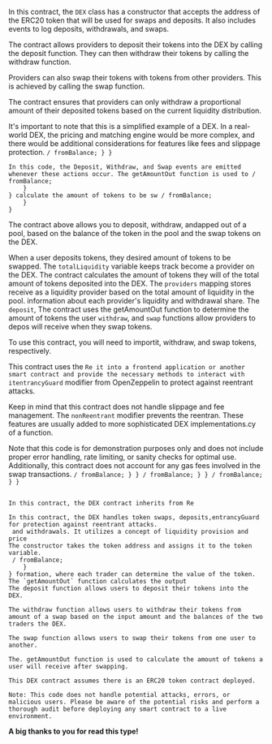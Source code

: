 In this contract, the `DEX` class has a constructor that accepts the address of the ERC20 token that will be used for swaps and deposits. It also includes events to log deposits, withdrawals, and swaps.

The contract allows providers to deposit their tokens into the DEX by calling the deposit function. They can then withdraw their tokens by calling the withdraw function.

Providers can also swap their tokens with tokens from other providers. This is achieved by calling the swap function.

The contract ensures that providers can only withdraw a proportional amount of their deposited tokens based on the current liquidity distribution.

It's important to note that this is a simplified example of a DEX. In a real-world DEX, the pricing and matching engine would be more complex, and there would be additional considerations for features like fees and slippage protection. `/ fromBalance; } }`

``` copy text
In this code, the Deposit, Withdraw, and Swap events are emitted whenever these actions occur. The getAmountOut function is used to / fromBalance;
    }
} calculate the amount of tokens to be sw / fromBalance;
    }
}
```

The contract above allows you to deposit, withdraw, andapped out of a pool, based on the balance of the token in the pool and the swap tokens on the DEX.

When a user deposits tokens, they desired amount of tokens to be swapped. The `totalLiquidity` variable keeps track become a provider on the DEX. The contract calculates the amount of tokens they will of the total amount of tokens deposited into the DEX. The `providers` mapping stores receive as a liquidity provider based on the total amount of liquidity in the pool. information about each provider's liquidity and withdrawal share. The `deposit`, The contract uses the getAmountOut function to determine the amount of tokens the user `withdraw`, and `swap` functions allow providers to depos will receive when they swap tokens.

To use this contract, you will need to importit, withdraw, and swap tokens, respectively.

This contract uses the `Re it into a frontend application or another smart contract and provide the necessary methods to interact with itentrancyGuard` modifier from OpenZeppelin to protect against reentrant attacks.

Keep in mind that this contract does not handle slippage and fee management. The `nonReentrant` modifier prevents the reentran. These features are usually added to more sophisticated DEX implementations.cy of a function.

Note that this code is for demonstration purposes only and does not include proper error handling, rate limiting, or sanity checks for optimal use. Additionally, this contract does not account for any gas fees involved in the swap transactions. `/ fromBalance; } } / fromBalance; } } / fromBalance; } }`

``` copy text

In this contract, the DEX contract inherits from Re

In this contract, the DEX handles token swaps, deposits,entrancyGuard for protection against reentrant attacks.
 and withdrawals. It utilizes a concept of liquidity provision and price
The constructor takes the token address and assigns it to the token variable.
 / fromBalance;
    }
} formation, where each trader can determine the value of the token. The `getAmountOut` function calculates the output
The deposit function allows users to deposit their tokens into the DEX.

The withdraw function allows users to withdraw their tokens from amount of a swap based on the input amount and the balances of the two traders the DEX.

The swap function allows users to swap their tokens from one user to another.

The. getAmountOut function is used to calculate the amount of tokens a user will receive after swapping.

This DEX contract assumes there is an ERC20 token contract deployed.

Note: This code does not handle potential attacks, errors, or malicious users. Please be aware of the potential risks and perform a thorough audit before deploying any smart contract to a live environment.
```

**A big thanks to you for read this type!**